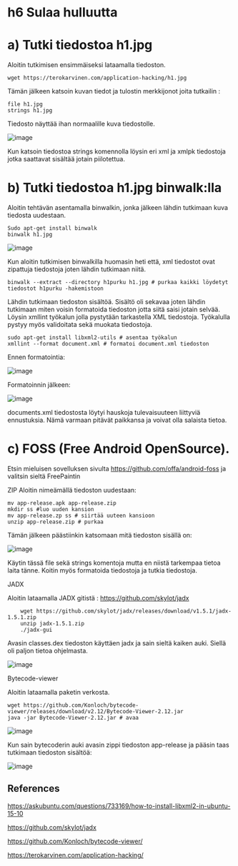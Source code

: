 # h6 Sulaa hulluutta

# a) Tutki tiedostoa h1.jpg

Aloitin tutkimisen ensimmäiseksi lataamalla tiedoston.

    wget https://terokarvinen.com/application-hacking/h1.jpg

Tämän jälkeen katsoin kuvan tiedot ja tulostin merkkijonot joita tutkailin :

    file h1.jpg
    strings h1.jpg

Tiedosto näyttää ihan normaalille kuva tiedostolle.

![image](https://github.com/user-attachments/assets/dc33731f-14a9-4dbd-8b00-cf2e24749e27)

Kun katsoin tiedostoa strings komennolla löysin eri xml ja xmlpk tiedostoja jotka saattavat sisältää jotain piilotettua.



# b) Tutki tiedostoa h1.jpg binwalk:lla

Aloitin tehtävän asentamalla binwalkin, jonka jälkeen lähdin tutkimaan kuva tiedosta uudestaan.

    Sudo apt-get install binwalk
    binwalk h1.jpg

![image](https://github.com/user-attachments/assets/623e81de-68d7-4099-bb98-526eb73f9eb7)

Kun aloitin tutkimisen binwalkilla huomasin heti että, xml tiedostot ovat zipattuja tiedostoja joten lähdin tutkimaan niitä.

    binwalk --extract --directory h1purku h1.jpg # purkaa kaikki löydetyt tiedostot h1purku -hakemistoon

Lähdin tutkimaan tiedoston sisältöä. Sisältö oli sekavaa joten lähdin tutkimaan miten voisin formatoida tiedoston jotta siitä saisi jotain selvää. Löysin xmllint työkalun jolla pystytään tarkastella XML tiedostoja. Työkalulla pystyy myös validoitata sekä muokata tiedostoja.

    sudo apt-get install libxml2-utils # asentaa työkalun
    xmllint --format document.xml # formatoi document.xml tiedoston

Ennen formatointia:

![image](https://github.com/user-attachments/assets/d979c1a1-3cb5-4709-83f6-e11314d5a00a)


Formatoinnin jälkeen:

![image](https://github.com/user-attachments/assets/2803afce-54aa-4b51-b54e-9c6045c95f15)



documents.xml tiedostosta löytyi hauskoja tulevaisuuteen liittyviä ennustuksia. Nämä varmaan pitävät paikkansa ja voivat olla salaista tietoa.





# c) FOSS (Free Android OpenSource).

Etsin mieluisen sovelluksen sivulta https://github.com/offa/android-foss ja valitsin sieltä FreePaintin

ZIP
Aloitin nimeämällä tiedoston uudestaan:

    mv app-release.apk app-release.zip
    mkdir ss #luo uuden kansion
    mv app-release.zp ss # siirtää uuteen kansioon
    unzip app-release.zip # purkaa

Tämän jälkeen päästiinkin katsomaan mitä tiedoston sisällä on:

![image](https://github.com/user-attachments/assets/f7e6ae4e-640f-4bde-81cf-0b4d64d8182c)

Käytin tässä file sekä strings komentoja mutta en niistä tarkempaa tietoa laita tänne. Koitin myös formatoida tiedostoja ja tutkia tiedostoja.


JADX

Aloitin lataamalla JADX gitistä : https://github.com/skylot/jadx

        wget https://github.com/skylot/jadx/releases/download/v1.5.1/jadx-1.5.1.zip
        unzip jadx-1.5.1.zip
        ./jadx-gui

Avasin classes.dex tiedoston käyttäen jadx ja sain sieltä kaiken auki. Siellä oli paljon tietoa ohjelmasta.

![image](https://github.com/user-attachments/assets/74bc9f3c-f679-4671-86ff-0644518c80ed)


Bytecode-viewer

Aloitin lataamalla paketin verkosta. 

    wget https://github.com/Konloch/bytecode-viewer/releases/download/v2.12/Bytecode-Viewer-2.12.jar
    java -jar Bytecode-Viewer-2.12.jar # avaa

![image](https://github.com/user-attachments/assets/0767640d-3c49-4bda-97ae-ef87e3da5eaf)

Kun sain bytecoderin auki avasin zippi tiedoston app-release ja pääsin taas tutkimaan tiedoston sisältöä: 

![image](https://github.com/user-attachments/assets/9eb5a055-13b7-41d8-b051-eb4485f1ab1a)



## References

https://askubuntu.com/questions/733169/how-to-install-libxml2-in-ubuntu-15-10

https://github.com/skylot/jadx

https://github.com/Konloch/bytecode-viewer/

https://terokarvinen.com/application-hacking/
